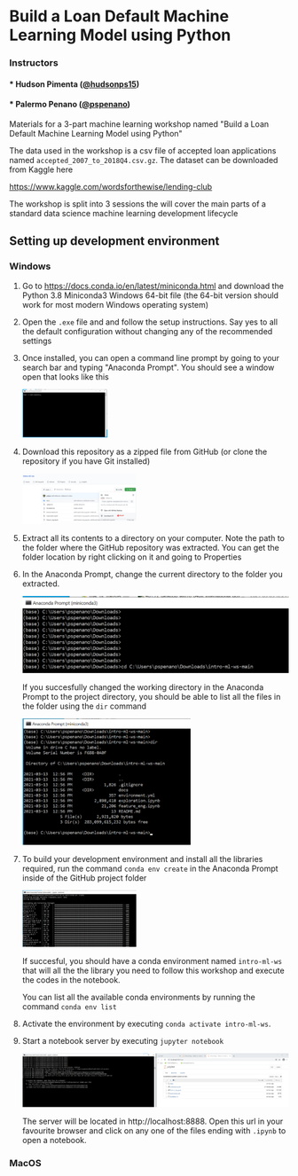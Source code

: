 # Build a Loan Default Machine Learning Model using Python

### Instructors

#### * Hudson Pimenta ([@hudsonps15](https://twitter.com/hudsonps15))

#### * Palermo Penano ([@pspenano](https://twitter.com/pspenano))

Materials for a 3-part machine learning workshop named "Build a Loan Default Machine Learning Model using Python"

The data used in the workshop is a csv file of accepted loan applications named `accepted_2007_to_2018Q4.csv.gz`. The dataset can be downloaded from Kaggle here

https://www.kaggle.com/wordsforthewise/lending-club

The workshop is split into 3 sessions the will cover the main parts of a standard data science machine learning development lifecycle

## Setting up development environment

### Windows

1. Go to https://docs.conda.io/en/latest/miniconda.html and download the Python 3.8 Miniconda3 Windows 64-bit file (the 64-bit version should work for most modern Windows operating system)

2. Open the `.exe` file and and follow the setup instructions. Say yes to all the default configuration without changing any of the recommended settings

3. Once installed, you can open a command line prompt by going to your search bar and typing "Anaconda Prompt". You should see a window open that looks like this

   <img src="./imgs/anaconda_prompt.png" alt="anaconda_prompt" style="zoom:15%;" />

4. Download this repository as a zipped file from GitHub (or clone the repository if you have Git installed)

   <img src="./imgs/repo_zip.png" alt="repo_zip" style="zoom:20%;" />

5. Extract all its contents to a directory on your computer. Note the path to the folder where the GitHub repository was extracted. You can get the folder location by right clicking on it and going to Properties

6. In the Anaconda Prompt, change the current directory to the folder you extracted.

   

   <img src="./imgs/anaconda_cd_proj_folder.png" alt="anaconda_cd_proj_folder" style="zoom:50%;" />

   

   If you succesfully changed the working directory in the Anaconda Prompt to the project directory, you should be able to list all the files in the folder using the `dir` command

   <img src="./imgs/dir_folder.png" alt="dir_folder" style="zoom:40%;" />

7. To build your development environment and install all the libraries required, run the command `conda env create` in the Anaconda Prompt inside of the GitHub project folder

   <img src="./imgs/run_conda_env_create.png" alt="run_conda_env_create" style="zoom:20%;" />

   If succesful, you should have a conda environment named `intro-ml-ws` that will all the the library you need to follow this workshop and execute the codes in the notebook.

   You can list all the available conda environments by running the command `conda env list`

8. Activate the environment by executing `conda activate intro-ml-ws`. 

9. Start a notebook server by executing `jupyter notebook` 

   <img src="./imgs/start_notebook.png" alt="start_notebook" style="zoom:50%;" />

   The server will be located in http://localhost:8888. Open this url in your favourite browser and click on any one of the files ending with `.ipynb`  to open a notebook.



### MacOS

